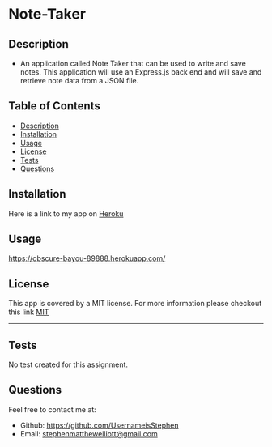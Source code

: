 # Note-Taker


## Description

* An application called Note Taker that can be used to write and save notes. This application will use an Express.js back end and will save and retrieve note data from a JSON file.


## Table of Contents
* [Description](#description)
* [Installation](#installation)
* [Usage](#usage)
* [License](#license)
* [Tests](#tests)
* [Questions](#questions)

## Installation

Here is a link to my app on [Heroku](https://obscure-bayou-89888.herokuapp.com/)

## Usage

https://obscure-bayou-89888.herokuapp.com/

## License

This app is covered by a MIT license. For more information please checkout this link [MIT](https://opensource.org/licenses/MIT)

---


## Tests


No test created for this assignment.



## Questions
Feel free to contact me at:
- Github: https://github.com/UsernameisStephen
- Email: stephenmatthewelliott@gmail.com
